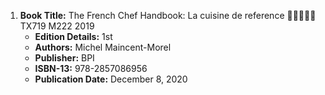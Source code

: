 1. **Book Title:** The French Chef Handbook: La cuisine de reference 🚨🚨🚨🚨🚨 TX719 M222 2019
   - **Edition Details:** 1st
   - **Authors:** Michel Maincent-Morel
   - **Publisher:** BPI
   - **ISBN-13:** 978-2857086956
   - **Publication Date:** December 8, 2020
